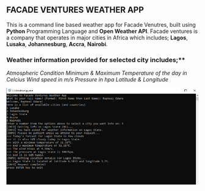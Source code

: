 ## FACADE VENTURES WEATHER APP
This is a command line based weather app for Facade Venutres, built using **Python** Programming Language and **Open Weather API**.
Facade ventures is a company that operates in major cities in Africa which includes; **Lagos**, **Lusaka**, **Johannesburg**, **Accra**, **Nairobi**.

### Weather information provided for selected city includes;**
*Atmospheric Condition*
*Minimum & Maximum Temperature of the day in Celcius*
*Wind speed in m/s*
*Pressure in hpa*
*Latitude & Longitude*

<img src = https://github.com/odara-rapheal/facade-ventures-weather-app/blob/master/screenshot.PNG alt = "weather app screenshot" title = "screenshot">

